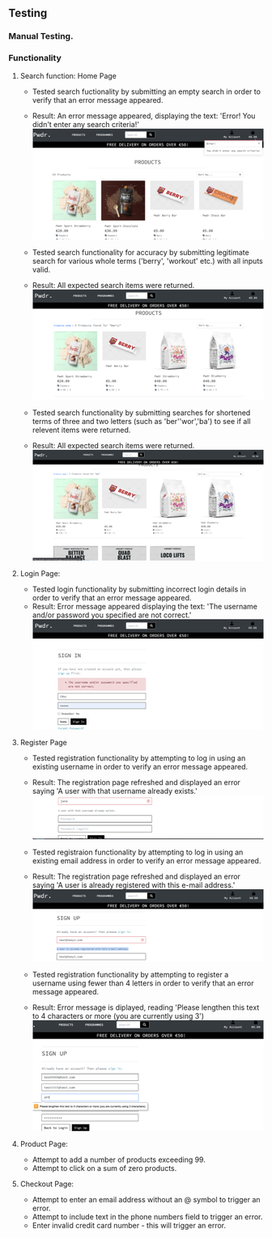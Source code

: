 ## Testing
### Manual Testing.
### Functionality

1. Search function: Home Page
    - Tested search fuctionality by submitting an empty search in order to verify that an error message appeared.
    - Result: An error message appeared, displaying the text: 'Error! You didn't enter any search criteria!'
    ![](media/test-search-none.png)


    - Tested search functionality for accuracy by submitting legitimate search for various whole terms ('berry', 'workout' etc.) with all  inputs valid.

    - Result: All expected search items were returned.
    ![](media/test-terms.png)


    - Tested search functionality by submitting searches for shortened terms of three and two letters (such as 'ber''wor','ba') to see if all relevent items were returned.
    - Result: All expected search items were returned. 
    ![](media/test-search-small.png)


2. Login Page:
    - Tested login functionality by submitting incorrect login details in order to verify that an error message appeared.
    - Result: Error message appeared displaying the text: 'The username and/or password you specified are not correct.'
    ![](media/login-username.png)

3. Register Page
    - Tested registration functionality by attempting to log in using an existing username in order to verify an error message appeared.
    - Result: The registration page refreshed and displayed an error saying 'A user with that username already exists.'
    ![](media/test-reg-name.png)
   
    - Tested registraion functionality by attempting to log in using an existing email address in order to verify an error message appeared.
    - Result: The registration page refreshed and displayed an error saying 'A user is already registered with this e-mail address.'
    ![](media/test-reg-email.png)

    - Tested registration functionality by attempting to register a username using fewer than 4 letters in order to verify that an error message appeared.
    - Result: Error message is diplayed, reading 'Please lengthen this text to 4 characters or more (you are currently using 3')
    ![](media/test-signup3.png)


4. Product Page:
    - Attempt to add a number of products exceeding 99.
    - Attempt to click on a sum of zero products.

5. Checkout Page:
    - Attempt to enter an email address without an @ symbol to trigger an error.
    - Attempt to include text in the phone numbers field to trigger an error.
    - Enter invalid credit card number - this will trigger an error.
